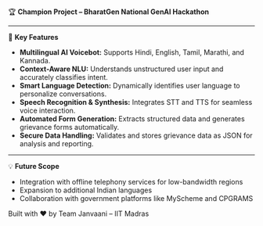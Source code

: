 🏆 **Champion Project – BharatGen National GenAI Hackathon**

---

🚀 **Key Features**

- **Multilingual AI Voicebot:** Supports Hindi, English, Tamil, Marathi, and Kannada.
- **Context-Aware NLU:** Understands unstructured user input and accurately classifies intent.
- **Smart Language Detection:** Dynamically identifies user language to personalize conversations.
- **Speech Recognition & Synthesis:** Integrates STT and TTS for seamless voice interaction.
- **Automated Form Generation:** Extracts structured data and generates grievance forms automatically.
- **Secure Data Handling:** Validates and stores grievance data as JSON for analysis and reporting.

---

💡 **Future Scope**

- Integration with offline telephony services for low-bandwidth regions
- Expansion to additional Indian languages
- Collaboration with government platforms like MyScheme and CPGRAMS

Built with ❤️ by Team Janvaani – IIT Madras
